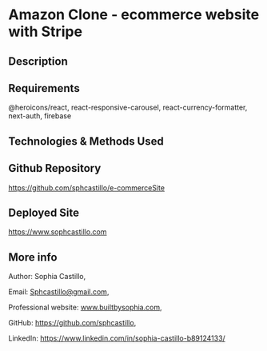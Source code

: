 # Amazon Clone - ecommerce website with Stripe

## Description


## Requirements

@heroicons/react, react-responsive-carousel, react-currency-formatter, next-auth, firebase


## Technologies & Methods Used



## Github Repository

https://github.com/sphcastillo/e-commerceSite

## Deployed Site

https://www.sophcastillo.com

## More info

Author: Sophia Castillo,

Email: Sphcastillo@gmail.com,

Professional website: www.builtbysophia.com,

GitHub: https://github.com/sphcastillo,

LinkedIn: https://www.linkedin.com/in/sophia-castillo-b89124133/


